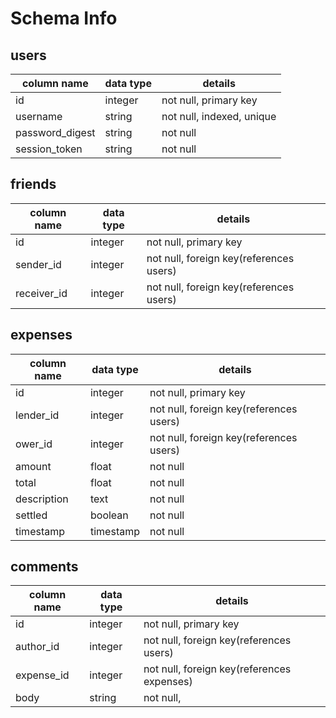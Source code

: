 # Schema Info

## users
column name     | data type | details
----------------|-----------|-----------------------
id              | integer   | not null, primary key
username        | string    | not null, indexed, unique
password_digest | string    | not null
session_token   | string    | not null

## friends
column name     | data type | details
----------------|-----------|-----------------------
id              | integer   | not null, primary key
sender_id       | integer   | not null, foreign key(references users)
receiver_id     | integer   | not null, foreign key(references users)

## expenses
column name     | data type | details
----------------|-----------|-----------------------
id              | integer   | not null, primary key
lender_id       | integer   | not null, foreign key(references users)
ower_id         | integer   | not null, foreign key(references users)
amount          | float     | not null
total           | float     | not null
description     | text      | not null
settled         | boolean   | not null
timestamp       | timestamp | not null

## comments
column name     | data type | details
----------------|-----------|-----------------------
id              | integer   | not null, primary key
author_id       | integer   | not null, foreign key(references users)
expense_id      | integer   | not null, foreign key(references expenses)
body            | string    | not null,
